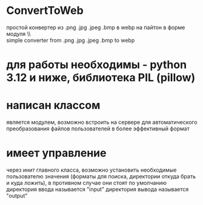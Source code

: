 # ConvertToWeb
простой конвертер из .png .jpg .jpeg .bmp в webp на пайтон в форме модуля
\\\  
simple converter from .png .jpg .jpeg .bmp to webp

# для работы необходимы - python 3.12 и ниже, библиотека PIL (pillow)

# написан классом
является модулем, возможно встроить на сервере для автоматического преобразования файлов пользователей в более эффективный формат

# имеет управление 
через инит главного класса, возможно установить необходимые пользователю значения (форматы для поиска, директории откуда брать и куда ложить), в противном случае они стоят по умолчанию 
директория ввода называется "input"
директория вывода называется "output"

